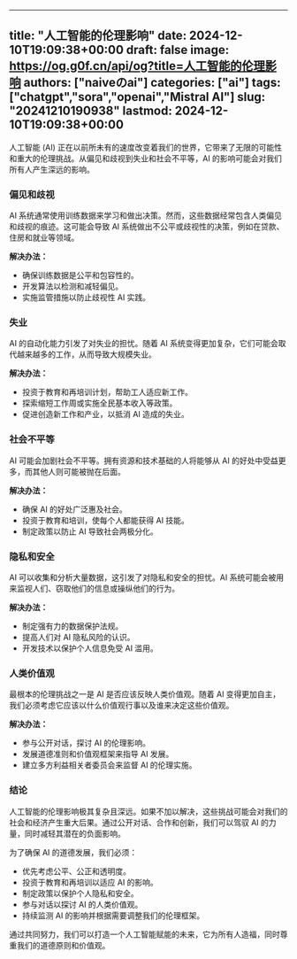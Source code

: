 
---
title: "人工智能的伦理影响"
date: 2024-12-10T19:09:38+00:00
draft: false
image: https://og.g0f.cn/api/og?title=人工智能的伦理影响
authors: ["naiveのai"]
categories: ["ai"]
tags: ["chatgpt","sora","openai","Mistral AI"]
slug: "20241210190938"
lastmod: 2024-12-10T19:09:38+00:00
---
人工智能 (AI) 正在以前所未有的速度改变着我们的世界，它带来了无限的可能性和重大的伦理挑战。从偏见和歧视到失业和社会不平等，AI 的影响可能会对我们所有人产生深远的影响。

### 偏见和歧视

AI 系统通常使用训练数据来学习和做出决策。然而，这些数据经常包含人类偏见和歧视的痕迹。这可能会导致 AI 系统做出不公平或歧视性的决策，例如在贷款、住房和就业等领域。

**解决办法：**

* 确保训练数据是公平和包容性的。
* 开发算法以检测和减轻偏见。
* 实施监管措施以防止歧视性 AI 实践。

### 失业

AI 的自动化能力引发了对失业的担忧。随着 AI 系统变得更加复杂，它们可能会取代越来越多的工作，从而导致大规模失业。

**解决办法：**

* 投资于教育和再培训计划，帮助工人适应新工作。
* 探索缩短工作周或实施全民基本收入等政策。
* 促进创造新工作和产业，以抵消 AI 造成的失业。

### 社会不平等

AI 可能会加剧社会不平等。拥有资源和技术基础的人将能够从 AI 的好处中受益更多，而其他人则可能被抛在后面。

**解决办法：**

* 确保 AI 的好处广泛惠及社会。
* 投资于教育和培训，使每个人都能获得 AI 技能。
* 制定政策以防止 AI 导致社会两极分化。

### 隐私和安全

AI 可以收集和分析大量数据，这引发了对隐私和安全的担忧。AI 系统可能会被用来监视人们、窃取他们的信息或操纵他们的行为。

**解决办法：**

* 制定强有力的数据保护法规。
* 提高人们对 AI 隐私风险的认识。
* 开发技术以保护个人信息免受 AI 滥用。

### 人类价值观

最根本的伦理挑战之一是 AI 是否应该反映人类价值观。随着 AI 变得更加自主，我们必须考虑它应该以什么价值观行事以及谁来决定这些价值观。

**解决办法：**

* 参与公开对话，探讨 AI 的伦理影响。
* 发展道德准则和价值观框架来指导 AI 发展。
* 建立多方利益相关者委员会来监督 AI 的伦理实施。

### 结论

人工智能的伦理影响极其复杂且深远。如果不加以解决，这些挑战可能会对我们的社会和经济产生重大后果。通过公开对话、合作和创新，我们可以驾驭 AI 的力量，同时减轻其潜在的负面影响。

为了确保 AI 的道德发展，我们必须：

* 优先考虑公平、公正和透明度。
* 投资于教育和再培训以适应 AI 的影响。
* 制定政策以保护个人隐私和安全。
* 参与对话以探讨 AI 的人类价值观。
* 持续监测 AI 的影响并根据需要调整我们的伦理框架。

通过共同努力，我们可以打造一个人工智能赋能的未来，它为所有人造福，同时尊重我们的道德原则和价值观。